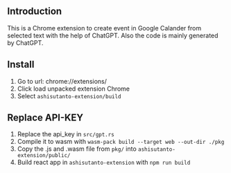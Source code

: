## Introduction
This is a Chrome extension to create event in Google Calander from selected text with the help of ChatGPT.
Also the code is mainly generated by ChatGPT.

## Install
1. Go to url: chrome://extensions/
2. Click load unpacked extension Chrome
3. Select `ashisutanto-extension/build`

## Replace API-KEY
1. Replace the api_key in `src/gpt.rs`
2. Compile it to wasm with `wasm-pack build --target web --out-dir ./pkg`
3. Copy the .js and .wasm file from `pkg/` into `ashisutanto-extension/public/`
4. Build react app in `ashisutanto-extension` with `npm run build`